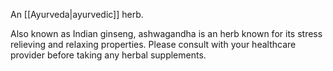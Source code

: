 An [[Ayurveda|ayurvedic]] herb.

Also known as Indian ginseng, ashwagandha is an herb known for its stress relieving and relaxing properties. Please consult with your healthcare provider before taking any herbal supplements.